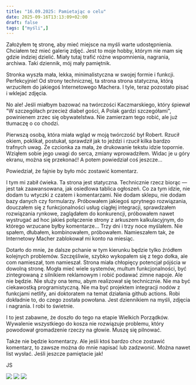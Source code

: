 ```yaml
---
title: "16.09.2025: Pamietając o celu"
date: 2025-09-16T13:13:09+02:00
draft: false
tags: ["myśli",]
---
```


<article class="print-area">
Założyłem tę stronę, aby mieć miejsce na myśli warte udostępnienia. Chciałem też mieć galerię zdjęć. Jest to moje hobby, którym nie mam się gdzie indziej dzielić. Miały tutaj trafić różne wspomnienia, nagrania, archiwa. Taki dziennik, mój mały pamiętnik.

Stronka wyszła mała, lekka, minimalistyczna w swojej formie i funkcji. Perfekcyjnie! Od strony technicznej, ta strona strona statyczna, którą wrzuciłem do jakiegoś Internetowego Machera. I tyle, teraz pozostało pisać i wklejać zdjęcia. 

No ale! Jeśli miałbym bazować na twórczości Kaczmarskiego, który śpiewał "W szczegółach przecież diabeł gości, A Polak gardzi szczegółami", powinienem zrzec się obywatelstwa. Nie zamierzam tego robić, ale już tłumaczę o co chodzi.

Pierwszą osobą, która miała wgląd w moją twórczość był Robert. Rzucił okiem, poklikał, postukał, sprawdził jak to jeździ i rzucił kilka bardzo trafnych uwag. Że czcionka za mała, że drukowanie tekstu idzie topornie. Wziąłem sobie jego uwagi do serca, zmiany wprowadziłem. Widac je u góry ekranu, można się przekonać! A potem powiedział coś jeszcze...

Powiedział, że fajnie by było móc zostawić komentarz. 

I tym mi zabił ćwieka. Ta strona jest statyczna. Technicznie rzecz biorąc — jest tak zaawansowana, jak osiedlowa tablica ogłoszeń. Co za tym idzie, nie dodam tu wtyczki z czatem i komentarzami. Nie dodam sklepu, nie dodam bazy danych czy formularzy.  Próbowałem jakiegoś sprytnego rozwiązania, douczałem się z funkcjonalności usług ciągłej integracji, sprawdzałem rozwiązania rynkowe, zaglądałem do konkurencji, próbowałem nawet wystrugać ad hoc jakieś połączenie strony z arkuszem kalkulacyjnym, do którego wrzucane byłby komentarze... Trzy dni i trzy noce myślałem. Nie spałem, dłubałem, kombinowałem, próbowałem. Namieszałem tak, że Internetowy Macher zablokował mi konto na miesiąc. 

Dotarło do mnie, że dalsze pchanie w tym kierunku będzie tylko źródłem kolejnych problemów. Szczęśliwie, szybko wykopałem się z tego dołka, ale com namieszał, tom namieszał. Strona miała chłopięcy potencjał pójścia w dowolną stronę. Mogła mieć wiele systemów, multum funkcjonalności, być zintegrowaną z silnikiem reklamowym i robić podawać zimne napoje. Ale nie będzie. Nie służy ona temu, abym realizował się technicznie. Nie ma być ciekawostką programistyczną. Nie ma być projektem integracji nodów z funkcjami netlify, ani doktoratem na temat działania github actions. Robi dokładnie to, do czego została powołana. Jest dziennikiem na myśli, zdjęcia i nagrania. I robi to świetnie.

I to jest zabawne, że doszło do tego na etapie Wielkich Porządków. Wywalenie wszystkiego do kosza nie rozwiązuje problemu, który powodował gromadzenie rzeczy na głowie. Muszę się pilnować.

Także nie będzie komentarzy. Ale jeśli ktoś bardzo chce zostawić komentarz, to zawsze można do mnie napisać lub zadzwonić. Można nawet list wysłać. Jeśli jeszcze pamiętacie jak! 

JS
</article>

<div class="post-gallery"" alt="sleza">

<img src="/zdjecia/_DSC4429.jpg">
<img src="/zdjecia/_DSC4457.jpg">
<img src="/zdjecia/_DSC4460.jpg">

</div>